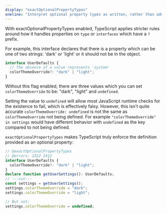 ```yaml
---
display: "exactOptionalPropertyTypes"
oneline: "Interpret optional property types as written, rather than adding `undefined`."
---
```


With exactOptionalPropertyTypes enabled, TypeScript applies stricter rules around how it handles properties on `type` or `interfaces` which have a `?` prefix.

For example, this interface declares that there is a property which can be one of two strings: 'dark' or 'light' or it should not be in the object.

```ts
interface UserDefaults {
  // The absence of a value represents 'system'
  colorThemeOverride?: "dark" | "light";
}
```

Without this flag enabled, there are three values which you can set `colorThemeOverride` to be: "dark", "light" and `undefined`.

Setting the value to `undefined` will allow most JavaScript runtime checks for the existence to fail, which is effectively falsy. However, this isn't quite accurate `colorThemeOverride: undefined` is not the same as `colorThemeOverride` not being defined. For example `"colorThemeOverride" in settings` would have different behavior with `undefined` as the key compared to not being defined.

`exactOptionalPropertyTypes` makes TypeScript truly enforce the definition provided as an optional property:

```ts twoslash
// @exactOptionalPropertyTypes
// @errors: 2322 2412
interface UserDefaults {
  colorThemeOverride?: "dark" | "light";
}
declare function getUserSettings(): UserDefaults;
// ---cut---
const settings = getUserSettings();
settings.colorThemeOverride = "dark";
settings.colorThemeOverride = "light";

// But not:
settings.colorThemeOverride = undefined;
```
